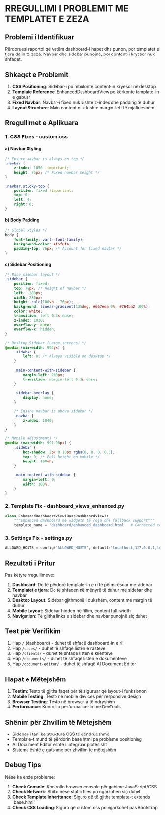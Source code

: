 # RREGULLIMI I PROBLEMIT ME TEMPLATET E ZEZA

## Problemi i Identifikuar

Përdoruesi raportoi që vetëm dashboard-i hapet dhe punon, por templatet e tjera dalin të zeza. Navbar dhe sidebar punojnë, por content-i kryesor nuk shfaqet.

## Shkaqet e Problemit

1. **CSS Positioning**: Sidebar-i po mbulonte content-in kryesor në desktop
2. **Template Reference**: EnhancedDashboardView po kërkonte template-in e gabuar
3. **Fixed Navbar**: Navbar-i fixed nuk kishte z-index dhe padding të duhur
4. **Layout Structure**: Main content nuk kishte margin-left të mjaftueshëm

## Rregullimet e Aplikuara

### 1. CSS Fixes - custom.css

#### a) Navbar Styling
```css
/* Ensure navbar is always on top */
.navbar {
    z-index: 1050 !important;
    height: 76px; /* Fixed navbar height */
}

.navbar.sticky-top {
    position: fixed !important;
    top: 0;
    left: 0;
    right: 0;
}
```

#### b) Body Padding
```css
/* Global Styles */
body {
    font-family: var(--font-family);
    background-color: #f5f6fa;
    padding-top: 76px; /* Account for fixed navbar */
}
```

#### c) Sidebar Positioning
```css
/* Base sidebar layout */
.sidebar {
    position: fixed;
    top: 76px; /* Height of navbar */
    left: -280px;
    width: 280px;
    height: calc(100vh - 76px);
    background: linear-gradient(135deg, #667eea 0%, #764ba2 100%);
    color: white;
    transition: left 0.3s ease;
    z-index: 1030;
    overflow-y: auto;
    overflow-x: hidden;
}

/* Desktop Sidebar (Large screens) */
@media (min-width: 992px) {
    .sidebar {
        left: 0; /* Always visible on desktop */
    }
    
    .main-content-with-sidebar {
        margin-left: 280px;
        transition: margin-left 0.3s ease;
    }
    
    .sidebar-overlay {
        display: none;
    }
    
    /* Ensure navbar is above sidebar */
    .navbar {
        z-index: 1040;
    }
}

/* Mobile adjustments */
@media (max-width: 991.98px) {
    .sidebar {
        box-shadow: 2px 0 10px rgba(0, 0, 0, 0.3);
        top: 0; /* Full height on mobile */
        height: 100vh;
    }
    
    .main-content-with-sidebar {
        margin-left: 0;
        width: 100%;
    }
}
```

### 2. Template Fix - dashboard_views_enhanced.py

```python
class EnhancedDashboardView(BaseDashboardView):
    """Enhanced dashboard me widgets të reja dhe fallback support"""
    template_name = 'dashboard/enhanced_dashboard.html'  # Corrected template path
```

### 3. Settings Fix - settings.py

```python
ALLOWED_HOSTS = config('ALLOWED_HOSTS', default='localhost,127.0.0.1,testserver', cast=lambda v: [s.strip() for s in v.split(',')])
```

## Rezultati i Pritur

Pas këtyre rregullimeve:

1. **Dashboard**: Do të përdorë template-in e ri të përmirësuar me sidebar
2. **Templatet e tjera**: Do të shfaqen në mënyrë të duhur me sidebar dhe navbar
3. **Desktop Layout**: Sidebar gjithmonë i dukshëm, content me margin të duhur
4. **Mobile Layout**: Sidebar hidden në fillim, content full-width
5. **Navigation**: Të gjitha links e sidebar dhe navbar punojnë siç duhet

## Test për Verifikim

1. Hap `/` (dashboard) - duhet të shfaqë dashboard-in e ri
2. Hap `/cases/` - duhet të shfaqë listën e rasteve
3. Hap `/clients/` - duhet të shfaqë listën e klientëve  
4. Hap `/documents/` - duhet të shfaqë listën e dokumenteve
5. Hap `/document-editor/` - duhet të shfaqë AI Document Editor

## Hapat e Mëtejshëm

1. **Testim**: Testo të gjitha faqet për të siguruar që layout-i funksionon
2. **Mobile Testing**: Testo në mobile devices për responsive design
3. **Browser Testing**: Testo në browser-a të ndryshëm
4. **Performance**: Kontrollo performance-in me DevTools

## Shënim për Zhvillim të Mëtejshëm

- Sidebar-i tani ka struktura CSS të qëndrueshme
- Template-t mund të përdorin base.html pa probleme positioning
- AI Document Editor është i integruar plotësisht
- Sistema është e gatshme për zhvillim të mëtejshëm

## Debug Tips

Nëse ka ende probleme:

1. **Check Console**: Kontrollo browser console për gabime JavaScript/CSS
2. **Check Network**: Shiko nëse static files po ngarkohen siç duhet
3. **Check Template Inheritance**: Siguro që të gjitha template-t extends 'base.html'
4. **Check CSS Loading**: Siguro që custom.css po ngarkohet pas Bootstrap
